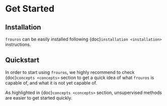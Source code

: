 # Get Started

## Installation

`frouros` can be easily installed following {doc}`installation <installation>` instructions.

## Quickstart

In order to start using `frouros`, we highly recommend to check {doc}`concepts <concepts>` section to get a quick idea of what `frouros` is capable of, and what it is not yet capable of.

As highlighted in {doc}`concepts <concepts>` section, unsupervised methods are easier to get started quickly. 
